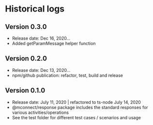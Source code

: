 # Historical logs

## Version 0.3.0

- Release date: Dec 16, 2020...
- Added getParamMessage helper function

## Version 0.2.0

- Release date: Dec 13, 2020...
- npm/github publication: refactor, test, build and release

## Version 0.1.0

- Release date: July 11, 2020 | refactored to ts-node July 14, 2020
- @mconnect/response package includes the standard responses for various activities/operations
- See the test folder for different test cases / scenarios and usage
